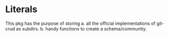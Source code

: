 # Literals

This pkg has the purpose of storing
a. all the official implementations of git-crud as subdirs.
b. handy functions to create a schema/community.
